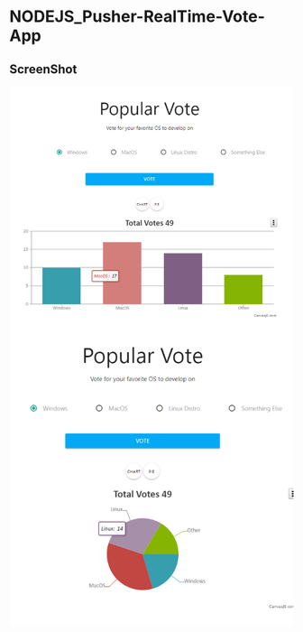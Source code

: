 # NODEJS_Pusher-RealTime-Vote-App

ScreenShot <br>
----------
![ChartIMG_column](./img/img1.png)
![ChartIMG_pie](./img/img2.png)